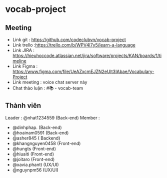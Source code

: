 # vocab-project
## Meeting
- Link git : https://github.com/codeclubvn/vocab-project
- Link trello :https://trello.com/b/WPV4l7y5/learn-a-language
- Link JIRA : https://hieuhoccode.atlassian.net/jira/software/projects/KAN/boards/1/timeline
- Link Figma : https://www.figma.com/file/UeAZxcmEJZN2eUlt3IAbae/Vocabulary-Project
- Link meeting : voice chat server này
- Chat thảo luận : #📚・vocab-team 

## Thành viên
Leader : @nhat1234559 (Back-end)
Member : 
- @dinhphap. (Back-end)
- @hoainam0591  (Back-end)
- @asher845 ( Backend)
- @khangnguyen0458  (Front-end)
- @hungts  (Front-end)
- @hiuaiti (Front-end)
- @joitaro  (Front-end)
- @xavia.phantt  (UX/UI)
- @nguynpm56 (UX/UI)